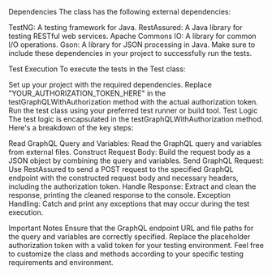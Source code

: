 Dependencies
The class has the following external dependencies:

TestNG: A testing framework for Java.
RestAssured: A Java library for testing RESTful web services.
Apache Commons IO: A library for common I/O operations.
Gson: A library for JSON processing in Java.
Make sure to include these dependencies in your project to successfully run the tests.

Test Execution
To execute the tests in the Test class:

Set up your project with the required dependencies.
Replace "YOUR_AUTHORIZATION_TOKEN_HERE" in the testGraphQLWithAuthorization method with the actual authorization token.
Run the test class using your preferred test runner or build tool.
Test Logic
The test logic is encapsulated in the testGraphQLWithAuthorization method. Here's a breakdown of the key steps:

Read GraphQL Query and Variables: Read the GraphQL query and variables from external files.
Construct Request Body: Build the request body as a JSON object by combining the query and variables.
Send GraphQL Request: Use RestAssured to send a POST request to the specified GraphQL endpoint with the constructed request body and necessary headers, including the authorization token.
Handle Response: Extract and clean the response, printing the cleaned response to the console.
Exception Handling: Catch and print any exceptions that may occur during the test execution.

Important Notes
Ensure that the GraphQL endpoint URL and file paths for the query and variables are correctly specified.
Replace the placeholder authorization token with a valid token for your testing environment.
Feel free to customize the class and methods according to your specific testing requirements and environment.
